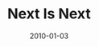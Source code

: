 ---
layout: message
category: message
series: "Next"
title: "Next Is Next"
date: 2010-01-03
audio-description: "Brian Tome discusses what it means to do the next thing rather than worrying about what will happen five steps ahead."
audio: "http://s3.amazonaws.com/crossroadsaudiomessages/Next1.mp3"
audio-title: "Next Is Next"
audio-duration: "41&#58;01"
video-description: "Brian Tome discusses what it means to do what's next instead of worrying about what's five steps ahead."
video-title: "Next Is Next"
video: "https://s3.amazonaws.com/crossroadsvideomessages/Next1.mp4"
video-poster: "https://www.crossroads.net/uploadedfiles/Next1-still.jpg"
---